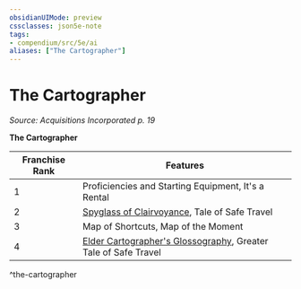 ```yaml
---
obsidianUIMode: preview
cssclasses: json5e-note
tags:
- compendium/src/5e/ai
aliases: ["The Cartographer"]
---
```

# The Cartographer
*Source: Acquisitions Incorporated p. 19* 

**The Cartographer**

| Franchise Rank | Features |
|----------------|----------|
| 1 | Proficiencies and Starting Equipment, It's a Rental |
| 2 | [Spyglass of Clairvoyance](/3-Mechanics/CLI/items/spyglass-of-clairvoyance-ai.md), Tale of Safe Travel |
| 3 | Map of Shortcuts, Map of the Moment |
| 4 | [Elder Cartographer's Glossography](/3-Mechanics/CLI/items/elder-cartographers-glossography-ai.md), Greater Tale of Safe Travel |
^the-cartographer